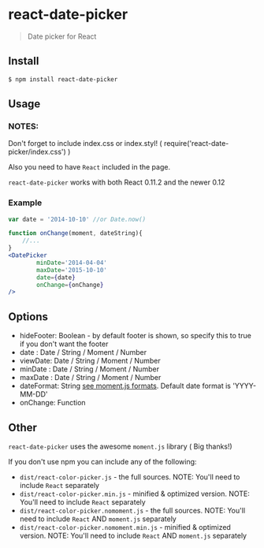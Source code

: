 react-date-picker
=================

> Date picker for React

## Install

```sh
$ npm install react-date-picker
```

## Usage

### NOTES:

Don't forget to include index.css or index.styl! ( require('react-date-picker/index.css') )

Also you need to have `React` included in the page.

`react-date-picker` works with both React 0.11.2 and the newer 0.12

### Example

```jsx
var date = '2014-10-10' //or Date.now()

function onChange(moment, dateString){
    //...
}
<DatePicker
        minDate='2014-04-04'
        maxDate='2015-10-10'
        date={date}
        onChange={onChange}
/>
```

## Options

 * hideFooter: Boolean - by default footer is shown, so specify this to true if you don't want the footer
 * date    : Date / String / Moment / Number
 * viewDate: Date / String / Moment / Number
 * minDate : Date / String / Moment / Number
 * maxDate : Date / String / Moment / Number
 * dateFormat: String [see moment.js formats](http://momentjs.com/docs/#/displaying/format/). Default date format is 'YYYY-MM-DD'
 * onChange: Function

## Other

`react-date-picker` uses the awesome `moment.js` library ( Big thanks!)

If you don't use npm you can include any of the following:

 * `dist/react-color-picker.js` - the full sources. NOTE: You'll need to include `React` separately
 * `dist/react-color-picker.min.js` - minified & optimized version. NOTE: You'll need to include `React` separately
 * `dist/react-color-picker.nomoment.js` - the full sources. NOTE: You'll need to include `React` AND `moment.js` separately
 * `dist/react-color-picker.nomoment.min.js` - minified & optimized version. NOTE: You'll need to include `React` AND `moment.js` separately

